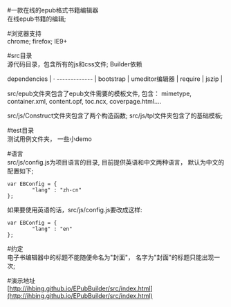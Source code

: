 #一款在线的epub格式书籍编辑器    
在线epub书籍的编辑;

#浏览器支持    
chrome; firefox; IE9+


#src目录    
源代码目录，包含所有的js和css文件;
Builder依赖

dependencies | ·
------------- |
bootstrap      |
umeditor编辑器 |
require       |
jszip         |


src/epub文件夹包含了epub文件需要的模板文件, 包含：
    mimetype,  container.xml,  content.opf,  toc.ncx,  coverpage.html....

src/js/Construct文件夹包含了两个构造函数;
src/js/tpl文件夹包含了的基础模板;

#test目录    
测试用例文件夹， 一些小demo

#语言    
src/js/config.js为项目语言的目录, 目前提供英语和中文两种语言， 默认为中文的配置如下;
```
var EBConfig = {
        "lang" : "zh-cn"
};
```
如果要使用英语的话，src/js/config.js要改成这样:
```
var EBConfig = {
        "lang" : "en"
};
```

#约定    
电子书编辑器中的标题不能随便命名为"封面"， 名字为"封面"的标题只能出现一次;

#演示地址    
[http://ihbing.github.io/EPubBuilder/src/index.html](http://ihbing.github.io/EPubBuilder/src/index.html)
